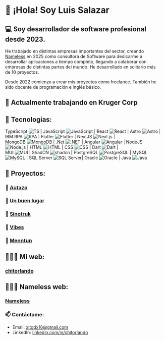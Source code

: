 # 👋 ¡Hola! Soy Luis Salazar

## 💻 Soy desarrollador de software profesional desde 2023.

He trabajado en distintas empresas importantes del sector, creando [Nameless](https://namelessec.com) en 2025 como consultora de Software para dedicarme a desarrollar aplicaciones a tiempo completo, llegando a colaborar con empresas de distintas partes del mundo. He desarrollado en solitario más de 10 proyectos.

Desde 2022 comienzo a crear mis proyectos como freelance. También he sido docente de programación e inglés básico.

## 🚀 Actualmente trabajando en Kruger Corp 

## 🔧 Tecnologías:

TypeScript ![TS](https://img.shields.io/badge/-%20-3178C6?style=flat&logo=typescript&logoColor=white) | JavaScript ![JavaScript](https://img.shields.io/badge/-%20-F7DF1E?style=flat&logo=javascript&logoColor=black) | React ![React](https://img.shields.io/badge/-%20-20232A?style=flat&logo=react&logoColor=61DAFB) | Astro ![Astro](https://img.shields.io/badge/-%20-FF5D01?style=flat&logo=astro&logoColor=white) | IBM RPA ![RPA](https://img.shields.io/badge/-%20-0088CE?style=flat&logo=automation-anywhere&logoColor=white) | Flutter ![Flutter](https://img.shields.io/badge/-%20-02569B?style=flat&logo=flutter&logoColor=white) | NextJS ![Next.js](https://img.shields.io/badge/-%20-000000?style=flat&logo=next.js&logoColor=white) |
<br/>
MongoDB ![MongoDB](https://img.shields.io/badge/-%20-47A248?style=flat&logo=mongodb&logoColor=white) | .Net  ![.NET](https://img.shields.io/badge/-%20-512BD4?style=flat&logo=dotnet&logoColor=white) | 
Angular  ![Angular](https://img.shields.io/badge/-%20-DD0031?style=flat&logo=angular&logoColor=white) |
NodeJS ![Node.js](https://img.shields.io/badge/-%20-339933?style=flat&logo=node.js&logoColor=white) | 
HTML ![HTML](https://img.shields.io/badge/-%20-E34F26?style=flat&logo=html5&logoColor=white) |  CSS ![CSS](https://img.shields.io/badge/-%20-1572B6?style=flat&logo=css3&logoColor=white) | Dart ![Dart](https://img.shields.io/badge/-%20-0175C2?style=flat&logo=dart&logoColor=white) | 
<br/>
MUI ![MUI](https://img.shields.io/badge/-%20-007FFF?style=flat&logo=mui&logoColor=white) | ShadCN ![shadcn](https://img.shields.io/badge/-%20-111827?style=flat&logo=tailwindcss&logoColor=white) | 
PostgreSQL ![PostgreSQL](https://img.shields.io/badge/-%20-336791?style=flat&logo=postgresql&logoColor=white) | MySQL ![MySQL](https://img.shields.io/badge/-%20-4479A1?style=flat&logo=mysql&logoColor=white) | 
SQL Server ![SQL Server](https://img.shields.io/badge/-%20-CC2927?style=flat&logo=microsoftsqlserver&logoColor=white)| 
Oracle ![Oracle](https://img.shields.io/badge/-%20-F80000?style=flat&logo=oracle&logoColor=white)
 | Java ![Java](https://img.shields.io/badge/-%20-007396?style=flat&logo=openjdk&logoColor=white)

## 🧱 Proyectos:

### 🚙 [Autazo](https://autazo.com)
### 🏡 [Un buen lugar](http://unbuenlugar.com)
### 🚛 [Sinotruk](https://sinotruk.com.ec)
### 👕 [Vibes](https://vibesdress.com)
### 🧠 [Menntun](https://menntun.edu.ec)

## 👨🏻‍💻 Mi web:

### [chitorlando](https://chitorlando.com)

## 👨🏻‍💻 Nameless web:

### [Nameless](https://namelessec.com)


### 📫 Contáctame:
- Email: xitodx16@gmail.com
- LinkedIn: [linkedin.com/in/chitorlando](https://linkedin.com/in/chitorlando)
